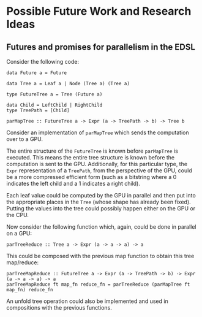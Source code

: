 # Possible Future Work and Research Ideas

## Futures and promises for parallelism in the EDSL

Consider the following code:

    data Future a = Future

    data Tree a = Leaf a | Node (Tree a) (Tree a)

    type FutureTree a = Tree (Future a)

    data Child = LeftChild | RightChild
    type TreePath = [Child]

    parMapTree :: FutureTree a -> Expr (a -> TreePath -> b) -> Tree b

Consider an implementation of `parMapTree` which sends the computation over to a
GPU.

The entire structure of the `FutureTree` is known before `parMapTree` is
executed. This means the entire tree structure is known before the computation
is sent to the GPU. Additionally, for this particular type, the `Expr`
representation of a `TreePath`, from the perspective of the GPU, could be a more
compressed efficient form (such as a bitstring where a 0 indicates the left
child and a 1 indicates a right child).

Each leaf value could be computed by the GPU in parallel and then put into the
appropriate places in the `Tree` (whose shape has already been fixed). Putting
the values into the tree could possibly happen either on the GPU or the CPU.

Now consider the following function which, again, could be done in parallel on a
GPU:

    parTreeReduce :: Tree a -> Expr (a -> a -> a) -> a

This could be composed with the previous map function to obtain this tree
map/reduce:

    parTreeMapReduce :: FutureTree a -> Expr (a -> TreePath -> b) -> Expr (a -> a -> a) -> a
    parTreeMapReduce ft map_fn reduce_fn = parTreeReduce (parMapTree ft map_fn) reduce_fn

An unfold tree operation could also be implemented and used in compositions with
the previous functions.

